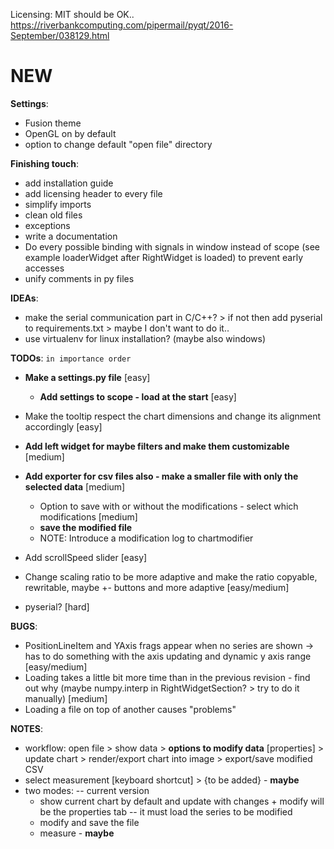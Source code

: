 Licensing: MIT should be OK.. https://riverbankcomputing.com/pipermail/pyqt/2016-September/038129.html

# NEW

**Settings**:
 - Fusion theme
 - OpenGL on by default
 - option to change default "open file" directory


**Finishing touch**:
 - add installation guide
 - add licensing header to every file
 - simplify imports
 - clean old files
 - exceptions
 - write a documentation
 - Do every possible binding with signals in window instead of scope (see example loaderWidget after RightWidget is loaded) to prevent early accesses
 - unify comments in py files

**IDEAs**:
  - make the serial communication part in C/C++? > if not then add pyserial to requirements.txt > maybe I don't want to do it..
  - use virtualenv for linux installation? (maybe also windows)

**TODOs**:  `in importance order`
 - **Make a settings.py file** [easy]
   - **Add settings to scope - load at the start** [easy]

 - Make the tooltip respect the chart dimensions and change its alignment accordingly [easy]

 - **Add left widget for maybe filters and make them customizable** [medium]
 - **Add exporter for csv files also - make a smaller file with only the selected data** [medium]
   - Option to save with or without the modifications - select which modifications [medium]
   - **save the modified file**
   - NOTE: Introduce a modification log to chartmodifier
   

 - Add scrollSpeed slider [easy]
 - Change scaling ratio to be more adaptive and make the ratio copyable, rewritable, maybe +- buttons and more adaptive [easy/medium]

 - pyserial? [hard]

**BUGS**:
 - PositionLineItem and YAxis frags appear when no series are shown -> has to do something with the axis updating and dynamic y axis range [easy/medium]
 - Loading takes a little bit more time than in the previous revision - find out why (maybe numpy.interp in RightWidgetSection? > try to do it manually) [medium]
 - Loading a file on top of another causes "problems"

**NOTES**:
 - workflow: open file > show data > **options to modify data** [properties] > update chart > render/export chart into image > export/save modified CSV
 - select measurement [keyboard shortcut] > {to be added} - **maybe**
 - two modes: -- current version
    - show current chart by default and update with changes + modify will be the properties tab -- it must load the series to be modified
    - modify and save the file
    - measure - **maybe**

